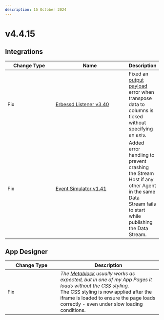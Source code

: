 ```yaml
---
description: 15 October 2024
---
```


# v4.4.15

## Integrations

<table><thead><tr><th width="155">Change Type</th><th width="250">Name</th><th>Description</th></tr></thead><tbody><tr><td>Fix</td><td><a href="https://xmpro.gitbook.io/erbessd">Erbessd Listener v3.40</a></td><td>Fixed an <a href="../how-tos/agents/building-agents.md#output-payload">output payload</a> error when transpose data to columns is ticked without specifying an axis.</td></tr><tr><td>Fix</td><td><a href="https://xmpro.gitbook.io/event-simulator">Event Simulator v1.41</a></td><td>Added error handling to prevent crashing the Stream Host if any other Agent in the same Data Stream fails to start while publishing the Data Stream.</td></tr></tbody></table>

## App Designer

<table><thead><tr><th width="157">Change Type</th><th>Description</th></tr></thead><tbody><tr><td>Fix</td><td><em>The</em> <a href="../blocks-toolbox/advanced/metablock.md"><em>Metablock</em></a> <em>usually works as expected, but in one of my App Pages it loads without the CSS styling.</em><br>The CSS styling is now applied after the iframe is loaded to ensure the page loads correctly - even under slow loading conditions.</td></tr></tbody></table>

